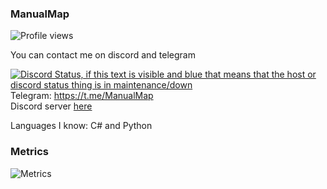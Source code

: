 ### ManualMap
![Profile views](https://komarev.com/ghpvc/?username=ManualMap)

You can contact me on discord and telegram  

[![Discord Status, if this text is visible and blue that means that the host or discord status thing is in maintenance/down](https://discord.c99.nl/widget/theme-4/739824148267925565.png)](https://discord.c99.nl/)  
Telegram: https://t.me/ManualMap  
Discord server [here](https://discord.gg/invite/w3QgFZVaw9)

Languages I know: C# and Python

### Metrics
![Metrics](https://raw.githubusercontent.com/ManualMap/ManualMap/main/github-metrics.svg)
